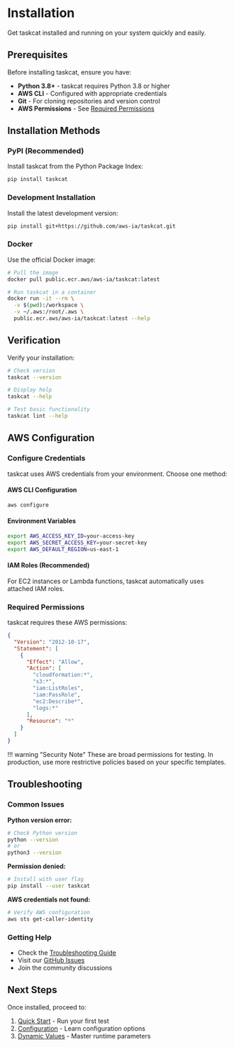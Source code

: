 # Installation

Get taskcat installed and running on your system quickly and easily.

## Prerequisites

Before installing taskcat, ensure you have:

- **Python 3.8+** - taskcat requires Python 3.8 or higher
- **AWS CLI** - Configured with appropriate credentials  
- **Git** - For cloning repositories and version control
- **AWS Permissions** - See [Required Permissions](#required-permissions)

## Installation Methods

### PyPI (Recommended)

Install taskcat from the Python Package Index:

```bash
pip install taskcat
```

### Development Installation

Install the latest development version:

```bash
pip install git+https://github.com/aws-ia/taskcat.git
```

### Docker

Use the official Docker image:

```bash
# Pull the image
docker pull public.ecr.aws/aws-ia/taskcat:latest

# Run taskcat in a container
docker run -it --rm \
  -v $(pwd):/workspace \
  -v ~/.aws:/root/.aws \
  public.ecr.aws/aws-ia/taskcat:latest --help
```

## Verification

Verify your installation:

```bash
# Check version
taskcat --version

# Display help
taskcat --help

# Test basic functionality
taskcat lint --help
```

## AWS Configuration

### Configure Credentials

taskcat uses AWS credentials from your environment. Choose one method:

#### AWS CLI Configuration
```bash
aws configure
```

#### Environment Variables
```bash
export AWS_ACCESS_KEY_ID=your-access-key
export AWS_SECRET_ACCESS_KEY=your-secret-key
export AWS_DEFAULT_REGION=us-east-1
```

#### IAM Roles (Recommended)
For EC2 instances or Lambda functions, taskcat automatically uses attached IAM roles.

### Required Permissions

taskcat requires these AWS permissions:

```json
{
  "Version": "2012-10-17",
  "Statement": [
    {
      "Effect": "Allow",
      "Action": [
        "cloudformation:*",
        "s3:*",
        "iam:ListRoles",
        "iam:PassRole",
        "ec2:Describe*",
        "logs:*"
      ],
      "Resource": "*"
    }
  ]
}
```

!!! warning "Security Note"
    These are broad permissions for testing. In production, use more restrictive policies based on your specific templates.

## Troubleshooting

### Common Issues

**Python version error:**
```bash
# Check Python version
python --version
# or
python3 --version
```

**Permission denied:**
```bash
# Install with user flag
pip install --user taskcat
```

**AWS credentials not found:**
```bash
# Verify AWS configuration
aws sts get-caller-identity
```

### Getting Help

- Check the [Troubleshooting Guide](troubleshooting.md)
- Visit our [GitHub Issues](https://github.com/aws-ia/taskcat/issues)
- Join the community discussions

## Next Steps

Once installed, proceed to:

1. [Quick Start](quickstart.md) - Run your first test
2. [Configuration](configuration.md) - Learn configuration options
3. [Dynamic Values](dynamic-values.md) - Master runtime parameters

